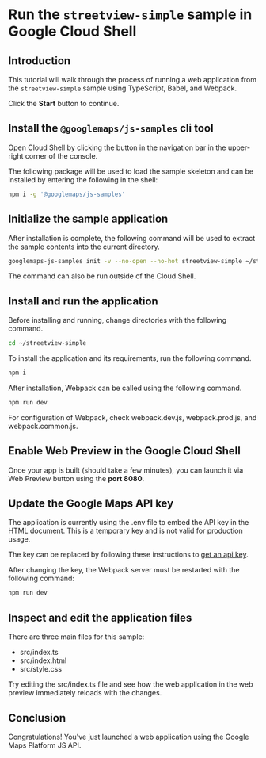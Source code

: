 # Run the `streetview-simple` sample in Google Cloud Shell

<walkthrough-tutorial-duration duration="10"/>

## Introduction

This tutorial will walk through the process of running a web application from
the `streetview-simple` sample using TypeScript, Babel, and Webpack.

Click the **Start** button to continue.

## Install the `@googlemaps/js-samples` cli tool

Open Cloud Shell by clicking the
<walkthrough-cloud-shell-icon></walkthrough-cloud-shell-icon> button in the
navigation bar in the upper-right corner of the console.

The following package will be used to load the sample skeleton and can be
installed by entering the following in the shell:

```bash
npm i -g '@googlemaps/js-samples'
```

## Initialize the sample application

After installation is complete, the following command will be used to extract
the sample contents into the current directory.

```bash
googlemaps-js-samples init -v --no-open --no-hot streetview-simple ~/streetview-simple
```

The command can also be run outside of the Cloud Shell.

## Install and run the application

Before installing and running, change directories with the following command.

```bash
cd ~/streetview-simple
```

To install the application and its requirements, run the following command.

```bash
npm i
```

After installation, Webpack can be called using the following command.

```bash
npm run dev
```

For configuration of Webpack, check
<walkthrough-editor-open-file filePath="streetview-simple/webpack.dev.js">webpack.dev.js</walkthrough-editor-open-file>,
<walkthrough-editor-open-file filePath="streetview-simple/webpack.prod.js">webpack.prod.js</walkthrough-editor-open-file>,
and
<walkthrough-editor-open-file filePath="streetview-simple/webpack.common.js">webpack.common.js</walkthrough-editor-open-file>.

## Enable Web Preview in the Google Cloud Shell

Once your app is built (should take a few minutes), you can launch it via
<walkthrough-spotlight-pointer target="cloudshell" spotlightId="devshell-web-preview-button">Web
Preview button</walkthrough-spotlight-pointer> using the **port 8080**.

## Update the Google Maps API key

The application is currently using the
<walkthrough-editor-open-file filePath="streetview-simple/.env">.env</walkthrough-editor-open-file>
file to embed the API key in the HTML document. This is a temporary key and is
not valid for production usage.

The key can be replaced by following these instructions to
[get an api key](https://developers.google.com/maps/documentation/javascript/get-api-key).

After changing the key, the Webpack server must be restarted with the following
command:

```bash
npm run dev
```

## Inspect and edit the application files

There are three main files for this sample:

*   <walkthrough-editor-open-file filePath="streetview-simple/src/index.ts">src/index.ts</walkthrough-editor-open-file>
*   <walkthrough-editor-open-file filePath="streetview-simple/src/index.html">src/index.html</walkthrough-editor-open-file>
*   <walkthrough-editor-open-file filePath="streetview-simple/src/style.css">src/style.css</walkthrough-editor-open-file>

Try editing the <walkthrough-editor-open-file filePath="streetview-simple/src/index.ts">src/index.ts</walkthrough-editor-open-file> file and see how the web application in the web preview immediately reloads with the changes.

## Conclusion

<walkthrough-conclusion-trophy></walkthrough-conclusion-trophy>

Congratulations! You've just launched a web application using the Google Maps
Platform JS API.
